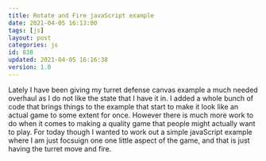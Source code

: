 ```yaml
---
title: Rotate and Fire javaScript example
date: 2021-04-05 16:13:00
tags: [js]
layout: post
categories: js
id: 838
updated: 2021-04-05 16:16:38
version: 1.0
---
```


Lately I have been giving my turret defense canvas example a much needed overhaul as I do not like the state that I have it in. I added a whole bunch of code that brings things to the example that start to make it look like an actual game to some extent for once. However there is much more work to do when it comes to making a quality game that people might actually want to play. For today though I wanted to work out a simple javaScript example where I am just focsuign one one little aspect of the game, and that is just having the turret move and fire.

<!-- more -->
